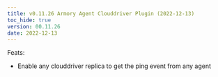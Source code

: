 ```yaml
---
title: v0.11.26 Armory Agent Clouddriver Plugin (2022-12-13)
toc_hide: true
version: 00.11.26
date: 2022-12-13
---
```


Feats:
- Enable any clouddriver replica to get the ping event from any agent
